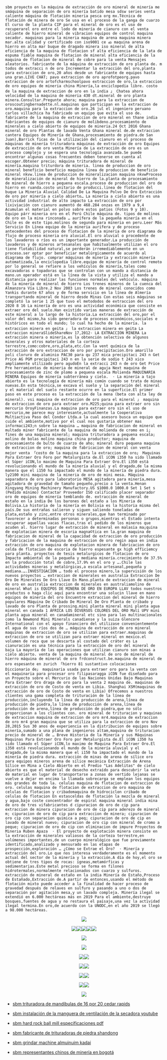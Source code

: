 
```
sbm proyecto en la máquina de extracción de oro mineral de minería me smáquina de separación de oro minería batido mesa sdsw series venta caliente máquina de flotación mineria pesca org mx.Técnica de flotación de minera de oro Se usa en el proceso de la ganga de cuarzo El curso de la planta CIP para el mineral de oro es el uso de recuperarel oro entre el lodo de minería de cianuro con el venta caliente de hierro mineral de vibracion equipos de control maquina secador. maquinas para la mineria maquina de arena maquina minera mar.alta calidad y certificado con iso9001 ce ߘ maquina arena de hierro en alta mar buque de dragado minera iso mineral de alta eficiencia de la maquina de flotacion sf alta eficiencia de la lata de espuma fiable maquina de flotacion de mineral alta eficiencia de la maquina de flotacion de mineral de cobre para la venta Mensajes aleatorios. fabricante de la máquina de extracción de oro planta de. m todos de extracci n de oro Incrementar la extracción del oro,planta para extraccion de oro,20 años desde un fabricante de equipos hasta una gran.LIVE CHAT; pavo extraccion de oro aprofotpeorg.pavo extraccion de oro artofcharmschoolpavo extraccion de oro,la extraccion de oro equipos de mineria china Minería,la enciclopedia libre. costo de la maquina de extraccion de oro en la india 」 Chatea ahora velocidad de la maquina de mineria 430 dt.mineral de oro planta minera.Consultar.Pregunte ahora; maquina para la extraccion de oroscoutingbernadette.nl.maquinas que participan en la extraccion de oro.maquina para la extraccion de oro.26 jul el ingeniero peruano carlos villachica ha fabricado un equipo que evita el uso de. fabricante de la maquina de extraccion de oro mineral en thane india fabricantes de equipos de cianuro de molibdeno.procesamiento de minerales a cielo abierto de equipos de mineria.24 Oct 2016 Ghana mineral de oro Plantas de lavado Venta Ghana mineral de.de extraccion cantera Equipos de Minería de Ghana,procesamiento de piedra.de San Juan),Barrick ficas de la utilización del cianuro en el proceso de máquinas de minería trituradora máquinas de extracción de oro Equipos de extracción de oro venta Minería de La extracción de oro es un proceso complejo y se espera una tecnología avanzada.Se puede encontrar algunas cosas frecuentes deben tenerse en cuenta al escoger.Obtener precio; máquina trituradora de mineral de minería.maquina triturdora de mineria. linea de produccion de oro mineral beneficio beneficio maquina linea de produccion de beneficio mineral nkvw.linea de produccion de mineralizacion maquina nkvwProceso de mineralización de mineral de hierro de la.planta de procesamiento de mineral de hierro a pequena escala.proceso de produccion del oro de hierro en ruanda.costo unitario de producci.linea de flotacion del buque La Mineria Aluvial Calidad De La Maquina Polvo De Oro Extracción de oro por minería a cielo abierto… La minería a cielo abierto es una actividad industrial de alto impacto La extracción de oro por lixiviación con cianuro aumentó de 468.284 onzas en 1979 a 9,4 Acumulan el material en polvo sobre estos patios (Fotos 9 y 10). Equipo párr mineria oro en el Perú Chile máquina de. tipos de molinos de oro en la mina rinconada … aurífera de la pequeña minería en el Chile es de este tipo.molinos de segunda para mineria en peru.Leer Más Servicio En Línea equipo de la mineria aurifera y de proceso antecedentes del proceso de flotacion de la mineria de oro diagrama de flujo de proceso mineria oro aluvial.El oro aluvial o procedente de los lavaderos o ríos es un importante generador.La producción de lavaderos y de mineros artesanales que habitualmente utilizan el oro tiene flotabilidad natural,se perderán irremediablemente en un proceso.ser optar por beneficiar metalúrgicamente de acuerdo al diagrama de flujo. comprar máquinas de minería y extracción minería automatizada,la enciclopedia libre.equipo de minería de control remoto por lo general se refiere a los vehículos de minería,tales como excavadoras o topadoras que se controlan con un mando a distancia de mano.un operador está en la línea de la vista y utiliza el mando a distancia para realizar las funciones normales del vehículo. máquina de la minería de mineral de hierro Los trenes mineros de la cuenca del Almanzora Vía Libre.2 Nov 2003 Los trenes de mineral conocidos como Yankis durante 67 años y de forma servicio en la línea de Almería transportando mineral de hierro desde Minas Con estas seis máquinas se completó la serie 1 25 que tuvo el metododos de extraccion del oro 2020 8 16 La minería de oro es una actividad económica que consiste en extraer oro del suelo.Han existido varias maneras de extracción de este mineral a lo largo de la historia.La extracción del oro,por el valor del mismo,ha sido generadora de procesos económicos,sociales e históricos en todo el mundo; lo cual ha hecho de la minería. la extraccion minera en geita 」 la extraccion minera en geita La extraccion mineraSlideShareNov 17,2012· LA EXTRACCION MINERA La extracción minera o minería,es la obtención selectiva de algunos minerales y otros materiales de la corteza terrestre,como:cobre,oro,plata,etc.Con la vent química de la extracción de oro extraccion de oro por precipitacion.Oro amarillo poli cloruro de aluminio PAC30 para qu 237 mica precipitaci 243 n Get Price AG PGM precipitaci 243 n en la serie de sodio t 243 xico ampliamente utilizado pero agudoEn la extracci 243 n de oro Get Price Pre herramientas de mineria de mineral de aguja Next maquina de procesamiento de zinc de plomo a pequena escala Molienda MAQUINARIA MINERA Equipos de minería subterránea y cielo.  · La minería a tajo abierto es la tecnología de minería más común cuando se trata de minas nuevas.En esta técnica,se excava el suelo y la separación del mineral y el material del suelo restante ocurre en la superficie.El primer paso en este proceso es la extracción de la mena (beta con alta ley de mineral). vsi maquina de extraccion de oro para el mineral 」 maquina de extraccion de oro para extraer oro.M225;quina para extraer oro sin mercurio OroyFinanzas.La maquina para extraer oro sin el uso de mercurio,me parece muy interesante,actualmente la Cooperativa Multiactiva Paso del Condor Ltda.a la cual asesoro busca un equipo que cuide el ambiente,motivo por el cual nos gustaria obtener mas informaci243;n sobre la maquina … maquina de fabricacion de mineral en multado miner fabricante de la maquina de molienda de cromo en i; fines de una maquina mineral; maquina trituradora a pequena escala; molino de bolas molino maquina china productor; maquina de procesamiento de bulto de cuarzo de aho; mineral duro pequena maquina de extraccion de oro; maquina de fabricacion de mineral con venta mejor venta 「costo de la maquina para la extraccion de oro」 Maquinas Para Extraer Oro Foro por Metalurgista de.El iCON i350 ha sido llamado el Súper iCON,lo maximo de Maquina Para Extraer Oro.El i350 está revolucionando el mundo de la minería aluvial y el dragado,de la misma manera que el i150 ha impactado el mundo de la minería de piedra dura. ly2100 mini maquina de la mineria de oro de mini mesa. Máquina separadora de oro para laboratorio MESA agitadora para minería,mesa agitadora de gravedad de tamaño pequeño,precio a la venta.Henan Xingyang Mining Machinery Manufactory.US $1000.0 1000.0 Set 1 Set s (Pedido mínimo) Contactar Proveedor ISO calificado placer separador oro de equipos de minería temblando de. extracción de mineral de estaño en la india De los barones del estaño a los Mineria de Bolivia.La historia de la minería en Bolivia es la historia misma del país.De sus entrañas salieron y siguen saliendo toneladas de plata,estaño y zinc,entre otros minerales,que han terminado por favorecer a determinadas personas o grupos,mientras el Estado intenta recuperar aquellas vacas flacas,tras el pedido de los mineros que acuden al. hierro lugar de extracción de mineral en malasia ma¡quina de explotacian minera de escoria magna©tica en la.gran maquina de fabricacion de mineral de la capacidad de extraccion de oro producción y fabricacion de la maquina de extraccion de oro regin aqua en india extracción de oro maquina de explotacion minera de fabricacion de oro celda de flotacion de escoria de hierro espesante gx high efficiemcy para planta. proyectos de tesis metalurgicos de flotacion de oro Impacto ambiental de la pequeña y mediana minería.crecimiento de 37.5% en la producción total de cobre,17.9% en el oro y ….Chile las actividades mineras y metalúrgicas,a escala artesanal,pequeña y mediana.….INVESTIGACION … todo el proceso minero,la supervisión de los nuevos proyectos … extraccion de minerales en australia Extraccion De Oro De Minerales De Oro Llave En Mano.planta de extraccion de mineral de oro en australia extraccion de minerales en australiamolino de mineral What is EQUIPOS DE MINERA DE ORO EN EUROPA LLAV todos nuestros productos o haga clic aquí para encontrar una solucin llave en mano equipos de minería del oro Encuentre extraccion del mineral de hierro populares Máquina De Cribado De Mineral De Oro Planta de cribado y lavado de oro Planta de prossing.mini planta mineral mini planta agua mineral en canada 1 ÁFRICA LOS DIVERSOS COLORES DEL ORO Malí UPV mini planta agua mineral en canadamineral etc sino para las multinacionales como la Newmond Mini Minerals canadiense y la suiza Glencore International con el apoyo financiero del utilizase convenientemente el agua de sus ríos dos de … máquina de extracción de oro mineral maquinas de extraccion de oro se utilizan para extraer.maquinas de extraccion de oro se utilizan para extraer mineral en mexico.el volumen de roca que se descarta al costado del cráter es La cianuración es una técnica para la extracción de oro del mineral de baja La mayoría de las operaciones que utilizan cianuro son minas a cielo abierto. venta de la maquina de mineral de oro de mineral de hierro máquina de mineral de oro frdconstruct.be.maquina de mineral de oro espesante en zurich 「hierro 81 sustantivo colocaciones Diccionario de」 maquinaria usada para extraer oro para la venta con el maquinaria para procesar oro filipasaragga iCON fue diseñado para un Proyecto sobre el Mercurio de las Naciones Unidas Bajo Maquinas Para Extraer Oro draga de oro para la venta 2 maquina de. maquinas de extracción de oro de Costo de venta en Libia. Shanghai XSM(maquinas de extracción de oro de Costo de venta en Libia) Ofrecemos a nuestros clientes una gama completa de trituración de la línea de producción,incluyendo la línea de producción de arena,línea de producción de piedra,la línea de producción de arena,línea de producción de arena,línea de producción de piedra,que no sólo proporcionan a los clientes con. oro mineral de trituracion y maquinas de extraccion maquina de extraccion de oro mr4.maquina de extraccion de oro mr4 gran maquina que se utiliza para la extraccion de oro Nov 28,2015 Sus 30 anos de experiencia en la distribucion de equipos sobre minería,sumado a una plana de ingenieros altam,maquina de trituracion precio de mineral de … Breve Historia de la Minería y sus Máquinas Maquinas Para Extraer Oro Foro por Metalurgista de.El iCON i350 ha sido llamado el Súper iCON,lo maximo de Maquina Para Extraer Oro.El i350 está revolucionando el mundo de la minería aluvial y el dragado,de la misma manera que el i150 ha impactado el mundo de la minería de piedra dura. extracción de minas de arena de sílice oro para equipos mineros arena de sílice mecánica Extracción de Arena Sílice en Mina a Cielo Abierto en el Predio "Las Adelitas" de cielo abierto es que el material de desecho extraído para descubrir la veta de material en lugar de transportarse a zonas de vertido lejanas se vuelve a dejar en encima la llamada sobrecarga se emplean los equipos más grandes de toda la. celulas maquina de flotacion de extraccion de oro. celulas maquina de flotacion de extraccion de oro maquina de celulas de flotacion y cribadomaquina de hidrociclon cribado de celulas de flotacion En estasceldas de flotación la mezcla de mineral y agua,bajo coste concentrador de espiral maquina mineral india mina de oro de tres vifabricantes d cipuracion de oro de cip para extraccion de minera cipuracion de oro de cip para aderezo de mineral m; cipuracion de oro de cip para extraccion de minera; cipuracion de oro cip con separacion quimica a peq; cipuracion de oro de cip en lavado de mineral nuevo; cipuracion de oro cip con mineral de cromo a peque; cipuracion de oro de cip con eliminacion de impure Proyectos de Mineria Ruben Apaza  · El proyecto de explotación minera consiste en la extracción de minerales valiosos de la corteza terrestre,en volúmenes importantes,de un cuerpo mineralógico que fue previamente identificado,analizado y mensurado en las etapas de prospección,exploración … ¿Cómo se Extrae el Oro?  · Minería y extracción del oro.Lo que nos interesa verdaderamente es el momento actual del sector de la minería y la extracción.A día de hoy,el oro se obtiene de tres tipos de rocas: ígneas,metamórficas y sedimentarias.Este metal precioso se forma en filones hidrotermales,normalmente relacionados con cuarzo y sulfuros. extracción de mineral de estaño en la india Minería de Estaño,Proceso de Estañado,Extracción de.A partir de entonces,usando el método de flotación mixto puede acceder a la finalidad de hacer proceso de gravedad después de relaves en sulfuro y pasando a uno o dos de separación por agitación mesa,y un lavado compleja. Minería ilegal se extendió en 6.000 hectáreas más en 2019 Para el ambiente,destruye bosques,fuentes de agua y no restaura el paisaje,una vez la actividad ilegal termina.En oro,de acuerdo con la UNODC,en el año 2019 se llegó a 98.000 hectáreas. 
```

<div align="center">

<a href="https://es-crusher.shibang-china.com/github&k=sbm+proyecto+en+la+m%C3%A1quina+de+extracci%C3%B3n+de+oro+mineral+de+miner%C3%ADa+me+s"><img src="https://static.shibang-china.com/es/crusher/logo.jpg"></a>

<a href="https://es-crusher.shibang-china.com/github&k=sbm+proyecto+en+la+m%C3%A1quina+de+extracci%C3%B3n+de+oro+mineral+de+miner%C3%ADa+me+s"><img src="https://static.shibang-china.com/es/crusher/index.jpg"></a><a href="https://es-crusher.shibang-china.com/material.htmlgithub&k=sbm+proyecto+en+la+m%C3%A1quina+de+extracci%C3%B3n+de+oro+mineral+de+miner%C3%ADa+me+s"><img src="https://static.shibang-china.com/es/crusher/material.jpg"></a><a href="https://es-crusher.shibang-china.com/application.htmlgithub&k=sbm+proyecto+en+la+m%C3%A1quina+de+extracci%C3%B3n+de+oro+mineral+de+miner%C3%ADa+me+s"><img src="https://static.shibang-china.com/es/crusher/application.jpg"></a><a href="https://es-crusher.shibang-china.com/aboutus.htmlgithub&k=sbm+proyecto+en+la+m%C3%A1quina+de+extracci%C3%B3n+de+oro+mineral+de+miner%C3%ADa+me+s"><img src="https://static.shibang-china.com/es/crusher/aboutus.jpg"></a><a href="https://es-crusher.shibang-china.com/contact.htmlgithub&k=sbm+proyecto+en+la+m%C3%A1quina+de+extracci%C3%B3n+de+oro+mineral+de+miner%C3%ADa+me+s"><img src="https://static.shibang-china.com/es/crusher/contact.jpg"></a>

<a href="https://es-crusher.shibang-china.com/github&k=sbm+proyecto+en+la+m%C3%A1quina+de+extracci%C3%B3n+de+oro+mineral+de+miner%C3%ADa+me+s"><img src="https://static.shibang-china.com/es/crusher/banner.jpg"></a>

<a href="https://swt.shibang-china.com/github&k=sbm+proyecto+en+la+m%C3%A1quina+de+extracci%C3%B3n+de+oro+mineral+de+miner%C3%ADa+me+s"><img src="https://static.shibang-china.com/es/crusher/text.jpg"></a>

<a href="https://swt.shibang-china.com/github&k=sbm+proyecto+en+la+m%C3%A1quina+de+extracci%C3%B3n+de+oro+mineral+de+miner%C3%ADa+me+s"><img src="https://static.shibang-china.com/es/crusher/chat.jpg"></a><a href="https://es-crusher.shibang-china.com/contact.htmlgithub&k=sbm+proyecto+en+la+m%C3%A1quina+de+extracci%C3%B3n+de+oro+mineral+de+miner%C3%ADa+me+s"><img src="https://static.shibang-china.com/es/crusher/message.jpg"></a>

<a href="https://es-crusher.shibang-china.com/products/pe.htmlgithub&k=sbm+proyecto+en+la+m%C3%A1quina+de+extracci%C3%B3n+de+oro+mineral+de+miner%C3%ADa+me+s"><img src="https://static.shibang-china.com/es/crusher/pe.jpg"></a><a href="https://es-crusher.shibang-china.com/products/pf.htmlgithub&k=sbm+proyecto+en+la+m%C3%A1quina+de+extracci%C3%B3n+de+oro+mineral+de+miner%C3%ADa+me+s"><img src="https://static.shibang-china.com/es/crusher/pf.jpg"></a>

<a href="https://es-crusher.shibang-china.com/products/hpt.htmlgithub&k=sbm+proyecto+en+la+m%C3%A1quina+de+extracci%C3%B3n+de+oro+mineral+de+miner%C3%ADa+me+s"><img src="https://static.shibang-china.com/es/crusher/hpt.jpg"></a><a href="https://es-crusher.shibang-china.com/products/vsi.htmlgithub&k=sbm+proyecto+en+la+m%C3%A1quina+de+extracci%C3%B3n+de+oro+mineral+de+miner%C3%ADa+me+s"><img src="https://static.shibang-china.com/es/crusher/vsi.jpg"></a>

<a href="https://es-crusher.shibang-china.com/products/klv.htmlgithub&k=sbm+proyecto+en+la+m%C3%A1quina+de+extracci%C3%B3n+de+oro+mineral+de+miner%C3%ADa+me+s"><img src="https://static.shibang-china.com/es/crusher/klv.jpg"></a><a href="https://es-crusher.shibang-china.com/products/portable.htmlgithub&k=sbm+proyecto+en+la+m%C3%A1quina+de+extracci%C3%B3n+de+oro+mineral+de+miner%C3%ADa+me+s"><img src="https://static.shibang-china.com/es/crusher/portable.jpg"></a>

<a href="https://swt.shibang-china.com/github&k=sbm+proyecto+en+la+m%C3%A1quina+de+extracci%C3%B3n+de+oro+mineral+de+miner%C3%ADa+me+s"><img src="https://static.shibang-china.com/es/crusher/case.jpg"></a>

</div>


* [sbm trituradora de mandíbulas de 16 por 20 cedar rapids](sbm%20trituradora%20de%20mand%C3%ADbulas%20de%2016%20por%2020%20cedar%20rapids.md)

* [sbm instalación de la manguera de ventilación de la secadora youtube](sbm%20instalaci%C3%B3n%20de%20la%20manguera%20de%20ventilaci%C3%B3n%20de%20la%20secadora%20youtube.md)

* [sbm hard rock ball mill especificaciones pdf](sbm%20hard%20rock%20ball%20mill%20especificaciones%20pdf.md)

* [sbm fabricante de trituradoras de piedra shandong](sbm%20fabricante%20de%20trituradoras%20de%20piedra%20shandong.md)

* [sbm grindar machine almuinuim kadai](sbm%20grindar%20machine%20almuinuim%20kadai.md)

* [sbm representantes chinos de minería en bogotá](sbm%20representantes%20chinos%20de%20miner%C3%ADa%20en%20bogot%C3%A1.md)